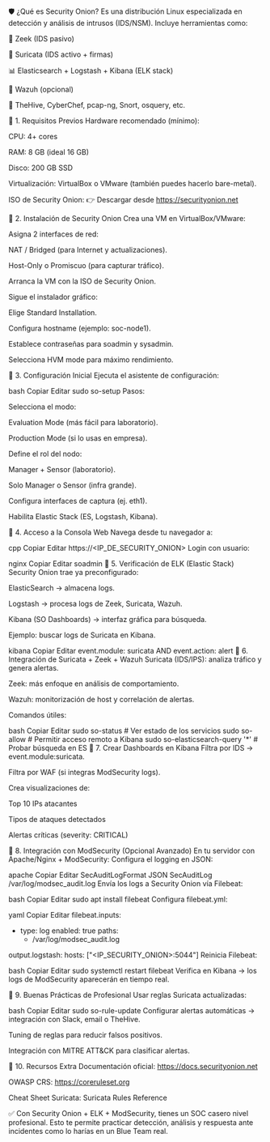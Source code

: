 🛡️ ¿Qué es Security Onion?
Es una distribución Linux especializada en detección y análisis de intrusos (IDS/NSM). Incluye herramientas como:

🧩 Zeek (IDS pasivo)

🧪 Suricata (IDS activo + firmas)

📊 Elasticsearch + Logstash + Kibana (ELK stack)

🐙 Wazuh (opcional)

🧠 TheHive, CyberChef, pcap-ng, Snort, osquery, etc.

📌 1. Requisitos Previos
Hardware recomendado (mínimo):

CPU: 4+ cores

RAM: 8 GB (ideal 16 GB)

Disco: 200 GB SSD

Virtualización: VirtualBox o VMware (también puedes hacerlo bare-metal).

ISO de Security Onion:
👉 Descargar desde https://securityonion.net



📌 2. Instalación de Security Onion
Crea una VM en VirtualBox/VMware:

Asigna 2 interfaces de red:

NAT / Bridged (para Internet y actualizaciones).

Host-Only o Promiscuo (para capturar tráfico).

Arranca la VM con la ISO de Security Onion.

Sigue el instalador gráfico:

Elige Standard Installation.

Configura hostname (ejemplo: soc-node1).

Establece contraseñas para soadmin y sysadmin.

Selecciona HVM mode para máximo rendimiento.

📌 3. Configuración Inicial
Ejecuta el asistente de configuración:

bash
Copiar
Editar
sudo so-setup
Pasos:

Selecciona el modo:

Evaluation Mode (más fácil para laboratorio).

Production Mode (si lo usas en empresa).

Define el rol del nodo:

Manager + Sensor (laboratorio).

Solo Manager o Sensor (infra grande).

Configura interfaces de captura (ej. eth1).

Habilita Elastic Stack (ES, Logstash, Kibana).

📌 4. Acceso a la Consola Web
Navega desde tu navegador a:

cpp
Copiar
Editar
https://<IP_DE_SECURITY_ONION>
Login con usuario:

nginx
Copiar
Editar
soadmin
📌 5. Verificación de ELK (Elastic Stack)
Security Onion trae ya preconfigurado:

ElasticSearch → almacena logs.

Logstash → procesa logs de Zeek, Suricata, Wazuh.

Kibana (SO Dashboards) → interfaz gráfica para búsqueda.

Ejemplo: buscar logs de Suricata en Kibana.

kibana
Copiar
Editar
event.module: suricata AND event.action: alert
📌 6. Integración de Suricata + Zeek + Wazuh
Suricata (IDS/IPS): analiza tráfico y genera alertas.

Zeek: más enfoque en análisis de comportamiento.

Wazuh: monitorización de host y correlación de alertas.

Comandos útiles:

bash
Copiar
Editar
sudo so-status      # Ver estado de los servicios
sudo so-allow       # Permitir acceso remoto a Kibana
sudo so-elasticsearch-query '*'  # Probar búsqueda en ES
📌 7. Crear Dashboards en Kibana
Filtra por IDS → event.module:suricata.

Filtra por WAF (si integras ModSecurity logs).

Crea visualizaciones de:

Top 10 IPs atacantes

Tipos de ataques detectados

Alertas críticas (severity: CRITICAL)

📌 8. Integración con ModSecurity (Opcional Avanzado)
En tu servidor con Apache/Nginx + ModSecurity:
Configura el logging en JSON:

apache
Copiar
Editar
SecAuditLogFormat JSON
SecAuditLog /var/log/modsec_audit.log
Envía los logs a Security Onion vía Filebeat:

bash
Copiar
Editar
sudo apt install filebeat
Configura filebeat.yml:

yaml
Copiar
Editar
filebeat.inputs:
- type: log
  enabled: true
  paths:
    - /var/log/modsec_audit.log

output.logstash:
  hosts: ["<IP_SECURITY_ONION>:5044"]
Reinicia Filebeat:

bash
Copiar
Editar
sudo systemctl restart filebeat
Verifica en Kibana → los logs de ModSecurity aparecerán en tiempo real.

📌 9. Buenas Prácticas de Profesional
Usar reglas Suricata actualizadas:

bash
Copiar
Editar
sudo so-rule-update
Configurar alertas automáticas → integración con Slack, email o TheHive.

Tuning de reglas para reducir falsos positivos.

Integración con MITRE ATT&CK para clasificar alertas.

📌 10. Recursos Extra
Documentación oficial: https://docs.securityonion.net

OWASP CRS: https://coreruleset.org

Cheat Sheet Suricata: Suricata Rules Reference

✅ Con Security Onion + ELK + ModSecurity, tienes un SOC casero nivel profesional.
Esto te permite practicar detección, análisis y respuesta ante incidentes como lo harías en un Blue Team real.

